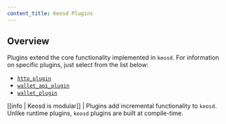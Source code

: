 ```yaml
---
content_title: Keosd Plugins
---
```


## Overview

Plugins extend the core functionality implemented in `keosd`. For information on specific plugins, just select from the list below:

* [`http_plugin`](../../01_nodeos/03_plugins/http_plugin/index.md)
* [`wallet_api_plugin`](wallet_api_plugin/index.md)
* [`wallet_plugin`](wallet_plugin/index.md)

[[info | Keosd is modular]]
| Plugins add incremental functionality to `keosd`. Unlike runtime plugins, `keosd` plugins are built at compile-time.

